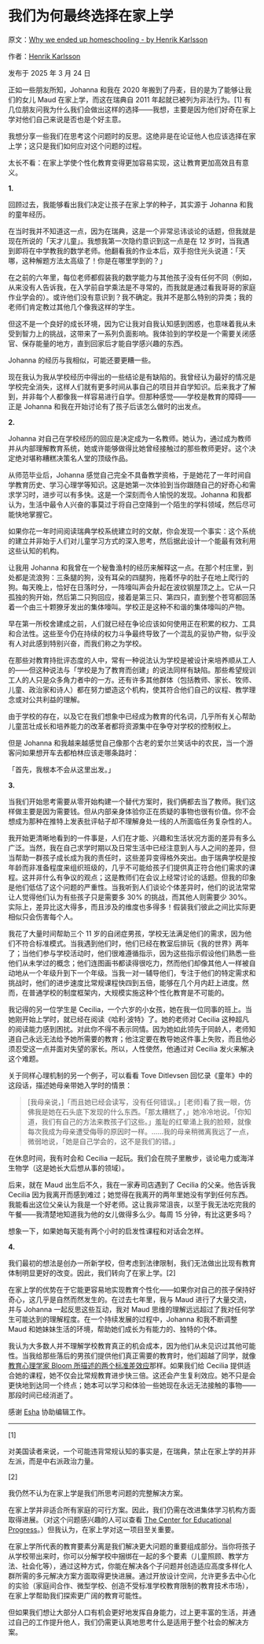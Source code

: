 # 我们为何最终选择在家上学

原文：[Why we ended up homeschooling - by Henrik Karlsson](https://www.henrikkarlsson.xyz/p/why-we-ended-up-homeschooling)

作者：[Henrik Karlsson](https://substack.com/@henrikkarlsson)

发布于 2025 年 3 月 24 日

正如一些朋友所知，Johanna 和我在 2020 年搬到了丹麦，目的是为了能够让我们的女儿 Maud 在家上学，而这在瑞典自 2011 年起就已被列为非法行为。[1] 有几位朋友问我为什么我们会做出这样的选择——我想，主要是因为他们好奇在家上学对他们自己来说是否也是个好主意。

我想分享一些我们在思考这个问题时的反思。这绝非是在论证他人也应该选择在家上学；这只是我们如何应对这个问题的过程。

太长不看：在家上学使个性化教育变得更加容易实现，这让教育更加高效且有意义。

**1.**

回顾过去，我能够看出我们决定让孩子在家上学的种子，其实源于 Johanna 和我的童年经历。

在当时我并不知道这一点，因为在瑞典，这是一个非常忌讳谈论的话题，但我就是现在所说的「天才儿童」。我想我第一次隐约意识到这一点是在 12 岁时，当我遇到即将在中学教我的数学老师。他翻看我的作业本后，双手抱住光头说道：「天哪，这种解题方法太高级了！你是在哪里学到的？」

在之前的六年里，每位老师都假装我的数学能力与其他孩子没有任何不同（例如，从来没有人告诉我，在入学前自学乘法是不寻常的，而我就是通过看我哥哥的家庭作业学会的）。或许他们没有意识到？我不确定。我并不是那么特别的异类；我的老师们肯定教过其他几个像我这样的学生。

但这不是一个良好的成长环境，因为它让我对自我认知感到困惑，也意味着我从未受到智力上的挑战，这带来了一系列负面影响。我体验到的学校是一个需要关闭感官、保存能量的地方，直到回家后才能自学感兴趣的东西。

Johanna 的经历与我相似，可能还要更糟一些。

现在我认为我从学校经历中得出的一些结论是有缺陷的。我曾经认为最好的情况是学校完全消失，这样人们就有更多时间从事自己的项目并自学知识。后来我才了解到，并非每个人都像我一样容易进行自学。但那种感觉——学校是教育的障碍——正是 Johanna 和我在开始讨论有了孩子后该怎么做时的出发点。

**2.**

Johanna 对自己在学校经历的回应是决定成为一名教师。她认为，通过成为教师并从内部理解教育系统，她或许能够做得比她曾经接触过的那些教师更好。这个决定绝对堪称糟糕决策名人堂的顶级作品。

从师范毕业后，Johanna 感觉自己完全不具备教学资格，于是她花了一年时间自学教育历史、学习心理学等知识。这是她第一次体验到当你跟随自己的好奇心和需求学习时，进步可以有多快。这是一个深刻而令人愉悦的发现。Johanna 和我都认为，生活中最令人兴奋的事莫过于将自己空降到一个陌生的学科领域，然后尽可能快地掌握它。

如果你花一年时间阅读瑞典学校系统建立时的文献，你会发现一个事实：这个系统的建立并非始于人们对儿童学习方式的深入思考，然后据此设计一个能最有效利用这些认知的机构。

让我用 Johanna 和我曾在一个秘鲁渔村的经历来解释这一点。在那个村庄里，到处都是流浪狗：三条腿的狗，没有耳朵的四腿狗，拖着怀孕的肚子在地上爬行的狗。每天晚上，恰好在日落时分，一阵嚎叫声会升起在波纹钢屋顶之上。它从一只孤独的狗开始，然后第二只狗回应，接着是第三只、第四只，直到整个苍穹都回荡着一个由三十颗獠牙发出的集体嚎叫。学校正是这种不和谐的集体嚎叫的产物。

早在第一所校舍建成之前，人们就已经在争论应该如何使用正在积累的权力、工具和合法性。这些至今仍在持续的权力斗争最终导致了一个混乱的妥协产物，似乎没有人对此感到特别兴奋，而我们称之为学校。

在那些对教育持批评态度的人中，常有一种说法认为学校是被设计来培养顺从工人的——但这种说法与「学校是为了教育而创建」的说法同样有缺陷。那些希望规训工人的人只是众多角力者中的一方。还有许多其他群体（包括教师、家长、牧师、儿童、政治家和诗人）都在努力塑造这个机构，使其符合他们自己的议程、教学理念或对公共利益的理解。

由于学校的存在，以及它在我们想象中已经成为教育的代名词，几乎所有关心帮助儿童茁壮成长和培养能力的改革者都将资源集中在争夺对学校的控制权上。

但是 Johanna 和我越来越感觉自己像那个古老的爱尔兰笑话中的农民，当一个游客问如果想开车去都柏林应该走哪条路时：

「首先，我根本不会从这里出发。」

**3.**

当我们开始思考需要从零开始构建一个替代方案时，我们俩都去当了教师。我们这样做主要是因为需要钱。但从内部亲身体验你正在质疑的事物也很有价值。你不会想成为那种在推特上发表批评帖子却不理解身处一线的人所面临任务复杂性的人。

我开始更清晰地看到的一件事是，人们在才能、兴趣和生活状况方面的差异有多么广泛。当然，我在自己求学时期以及日常生活中已经注意到人与人之间的差异，但当帮助一群孩子成长成为我的责任时，这些差异变得格外突出。由于瑞典学校是按年龄而非准备程度来组织班级的，几乎不可能给孩子们提供真正符合他们需求的课程。这并非什么有争议的观点；这是教师们在会议上经常讨论的话题。但我的印象是他们低估了这个问题的严重性。当我听到人们谈论个体差异时，他们的说法常常让人觉得他们认为有些孩子只是需要多 30% 的挑战，而其他人则需要少 30%。实际上，差异比这大得多，而且涉及的维度也多得多！假装我们彼此之间比实际更相似只会伤害每个人。

我花了大量时间帮助三个 11 岁的自闭症男孩，学校无法满足他们的需求，因为他们不符合标准模式。当我遇到他们时，他们已经在教室后排玩《我的世界》两年了；当他们参与学校活动时，他们很难遵循指示，因为这些指示假设他们熟悉一些他们从未学过的概念；他们连图画书都读得很吃力，然而他们却像其他人一样被自动地从一个年级升到下一个年级。当我一对一辅导他们，专注于他们的特定需求和挑战时，他们的进步速度比常规课程快四到五倍，能够在几个月内赶上进度。然而，在普通学校的制度框架内，大规模实施这种个性化教育是不可能的。

我记得的另一位学生是 Cecilia，一个六岁的小女孩，她在我一位同事的班上。当她刚开始上学时，就已经在阅读《哈利·波特》了。她的老师对 Cecilia 这种超凡的阅读能力感到困扰。对此你不得不表示同情。因为她如此领先于同龄人，老师知道自己永远无法给予她所需要的教育；他注定要在教导她这件事上失败，而且他必须忍受这一点并面对失望的家长。所以，人性使然，他通过对 Cecilia 发火来解决这个难题。

关于同样心理机制的另一个例子，可以看看 Tove Ditlevsen 回忆录《童年》中的这段话，描述她母亲带她入学时的情景：

> [我母亲说，]「而且她已经会读写，没有任何错误。」[老师]看了我一眼，仿佛我是她在石头底下发现的什么东西。「那太糟糕了，」她冷冷地说。「你知道，我们有自己的方法来教孩子们这些。」羞耻的红晕涌上我的脸颊，就像每次我成为母亲遭受侮辱的原因时一样。……我的母亲稍微离我远了一点，微弱地说，「她是自己学会的，这不是我们的错。」

在休息时间，我有时会和 Cecilia 一起玩。我们会在院子里散步，谈论电力或海洋生物学（这是她长大后想从事的领域）。

后来，就在 Maud 出生后不久，我在一家寿司店遇到了 Cecilia 的父亲。他告诉我 Cecilia 因为我离开而感到难过；她觉得在我离开的两年里她没有学到任何东西。我能看出这位父亲认为我是一个好老师。这让我非常沮丧，以至于我无法吃完我的午餐——我清楚地知道我为他的女儿做得多么少。每周 15 分钟，有比这更多吗？

想象一下，如果她每天能有两个小时的启发性课程和对话会怎样。

**4.**

我们最初的想法是创办一所新学校，但考虑到法律限制，我们无法做出比现有教育体制明显更好的改变。因此，我们转向了在家上学。[2]

在家上学的优势在于它能更容易地实现教育个性化——如果你对自己的孩子保持好奇心，这几乎是自然而然发生的。在过去七年里，我与 Maud 进行了大量交流，并与 Johanna 一起反思这些互动，我对 Maud 思维的理解远远超过了我对任何学生可能达到的理解程度。在一个持续发展的过程中，Johanna 和我不断调整 Maud 和她妹妹生活的环境，帮助她们成长为有能力的、独特的个体。

我认为大多数人并不理解学校教育真正的机会成本，因为他们从未见识过其他可能性。当我给那些落后的男孩们提供他们真正需要的教育时，他们超越了同学，就像[教育心理学家 Bloom 所描述的两个标准差效应](https://nintil.com/bloom-sigma/)那样。如果我们给 Cecilia 提供适合她的课程，她不仅会比常规教育进步快三倍。这还会产生复利效应。她不只是会更快地到达同一个终点；她本可以学习和体验一些她现在永远无法接触的事物——那段时间已经消逝了。

感谢 [Esha](https://esharana.substack.com/) 协助编辑工作。

---

[1]

对美国读者来说，一个可能违背常规认知的事实是，在瑞典，禁止在家上学的并非左派，而是中右派政治力量。

[2]

我仍然不认为在家上学是我们所思考问题的完整解决方案。

在家上学并非适合所有家庭的可行方案。因此，我们仍需在改进集体学习机构方面取得进展。（对这个问题感兴趣的人可以查看 [The Center for Educational Progress](https://www.tracingwoodgrains.com/p/introducing-the-center-for-educational)。）但我认为，在家上学对这一项目至关重要。

在家上学所代表的教育要素分离是我们解决更大问题的重要组成部分。当你将孩子从学校带出来时，你可以分解学校中捆绑在一起的多个要素（儿童照顾、教学方法、社会化等），通过这种方式，你能在解决各个子问题并创造适应高度多样化人群所需的多元解决方案方面取得更快进展。通过开放设计空间，允许更多去中心化的实验（家庭间合作、微型学校、创造不受标准学校教育限制的教育技术市场），在家上学帮助我们探索更广阔的教育可能性。

但如果我们想让大部分人口有机会更好地发挥自身能力，过上更丰富的生活，并通过自己的工作提升他人，我们仍需更认真地思考什么是适用于整个社会的解决方案。